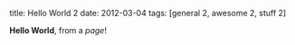 title: Hello World 2
date: 2012-03-04
tags: [general 2, awesome 2, stuff 2]

**Hello World**, from a *page*!